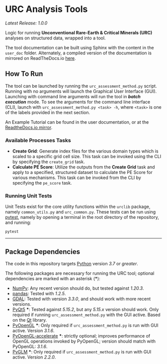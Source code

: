 # URC Analysis Tools

_Latest Release: 1.0.0_

Logic for running **Unconventional Rare-Earth & Critical Minerals (URC)** analyses on structured data, wrapped into a
tool.

The tool documentation can be built using Sphinx with the content in the `user_doc` folder. Alternately, a compiled version of the 
documentation is mirrored on ReadTheDocs.io [here](https://urc-assessment-method.readthedocs.io/en/latest/).

## How To Run

The tool can be launched by running the `urc_assessment_method.py` script. Running with no arguments will launch the Graphical User
Interface (GUI). Launching with command line arguments will run the tool in ___batch execution___ mode. To see the
arguments for the command line interface (CLI), launch with `urc_assessment_method.py <task> -h`, where `<task>` is one of the labels
provided in the next section.

An Example Tutorial can be found in the user documentation, or at the [ReadtheDocs.io mirror](https://urc-assessment-method.readthedocs.io/en/latest/example.html).

### Available Processes Tasks

 * **Create Grid**: Generate index files for the various domain types which is scaled to a specific grid cell size.
   This task can be invoked using the CLI by specifying the `create_grid` task.
 * **Calculate PE Score**: Utilize the outputs from the **Create Grid** task and apply to a specified, structured
   dataset to calculate the PE Score for various mechanisms. This task can be invoked from the CLI by specifying the
   `pe_score` task.

### Running Unit Tests

Unit Tests exist for the core utility functions within the `urclib` package, namely `common_utils.py` and 
`urc_common.py`. These tests can be run using [pytest](https://docs.pytest.org/), namely by opening a terminal in the
root directory of the repository, and running:

```shell
pytest
```

---
## Package Dependencies

The code in this repository targets [Python](https://www.python.org) version _3.7_ or _greater_.

The following packages are necessary for running the URC tool; optional dependencies are marked with an asterisk (__*__):

* [NumPy](https://numpy.org): Any recent version should do, but tested against _1.20.3_.
* [pandas](https://pandas.pydata.org/): Tested with _1.2.5_.
* [GDAL](https://gdal.org): Tested with version _3.3.0_, and should work with more recent versions.
* [PyQt5](https://riverbankcomputing.com/software/pyqt/intro) __*__: Tested against _5.15.2_, but any _5.15.x_ version should
  work. Only required if running `urc_assessment_method.py` with the GUI active. Based on the [Qt](https://doc.qt.io/qt-5/) library.
* [PyOpenGL](https://pyopengl.sourceforge.net/) __*__: Only required if `urc_assessment_method.py` is run with GUI active. Version 
  _3.1.6_.
* [PyOpenGL-accelerate](https://pyopengl.sourceforge.net/) __*__: strictly optional; improves performance of OpenGL 
  operations invoked by PyOpenGL; version should match with PyOpenGL: _3.1.6_.
* [PyGLM](https://github.com/Zuzu-Typ/PyGLM) __*__: Only required if `urc_assessment_method.py` is run with GUI active. Version _2.2.0_.
